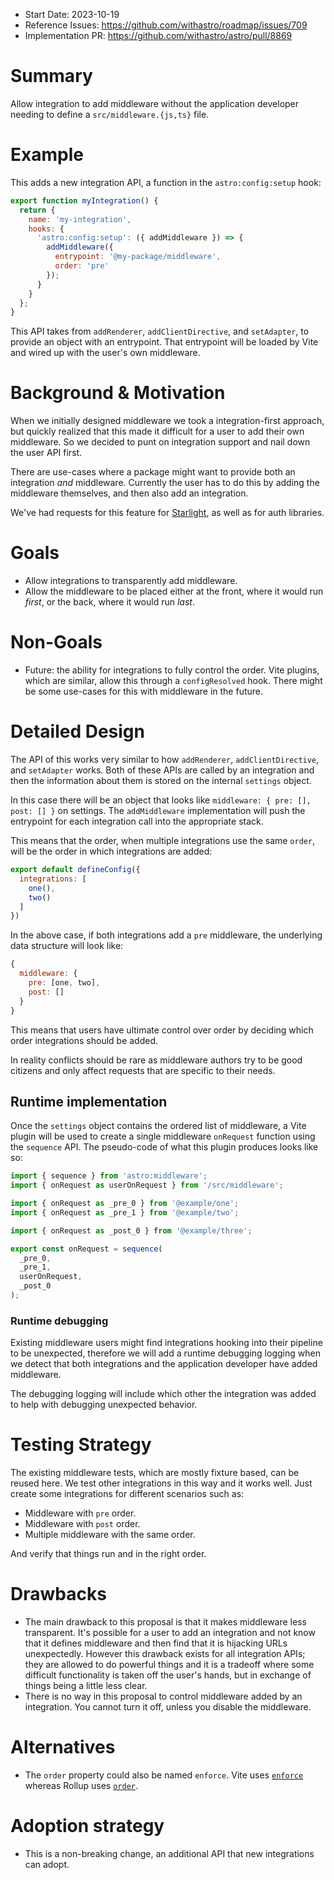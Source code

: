 - Start Date: 2023-10-19
- Reference Issues: https://github.com/withastro/roadmap/issues/709
- Implementation PR: https://github.com/withastro/astro/pull/8869

# Summary

Allow integration to add middleware without the application developer needing to define a `src/middleware.{js,ts}` file.

# Example

This adds a new integration API, a function in the `astro:config:setup` hook:

```js
export function myIntegration() {
  return {
    name: 'my-integration',
    hooks: {
      'astro:config:setup': ({ addMiddleware }) => {
        addMiddleware({
          entrypoint: '@my-package/middleware',
          order: 'pre'
        });
      }
    }
  };
}
```

This API takes from `addRenderer`, `addClientDirective`, and `setAdapter`, to provide an object with an entrypoint. That entrypoint will be loaded by Vite and wired up with the user's own middleware.

# Background & Motivation

When we initially designed middleware we took a integration-first approach, but quickly realized that this made it difficult for a user to add their own middleware. So we decided to punt on integration support and nail down the user API first.

There are use-cases where a package might want to provide both an integration *and* middleware. Currently the user has to do this by adding the middleware themselves, and then also add an integration.

We've had requests for this feature for [Starlight](https://starlight.astro.build/), as well as for auth libraries.

# Goals

- Allow integrations to transparently add middleware.
- Allow the middleware to be placed either at the front, where it would run *first*, or the back, where it would run *last*.

# Non-Goals

- Future: the ability for integrations to fully control the order. Vite plugins, which are similar, allow this through a `configResolved` hook. There might be some use-cases for this with middleware in the future.

# Detailed Design

The API of this works very similar to how `addRenderer`, `addClientDirective`, and `setAdapter` works. Both of these APIs are called by an integration and then the information about them is stored on the internal `settings` object.

In this case there will be an object that looks like `middleware: { pre: [], post: [] }` on settings. The `addMiddleware` implementation will push the entrypoint for each integration call into the appropriate stack.

This means that the order, when multiple integrations use the same `order`, will be the order in which integrations are added:

```js
export default defineConfig({
  integrations: [
    one(),
    two()
  ]
})
```

In the above case, if both integrations add a `pre` middleware, the underlying data structure will look like:

```js
{
  middleware: {
    pre: [one, two],
    post: []
  }
}
```

This means that users have ultimate control over order by deciding which order integrations should be added.

In reality conflicts should be rare as middleware authors try to be good citizens and only affect requests that are specific to their needs.

## Runtime implementation

Once the `settings` object contains the ordered list of middleware, a Vite plugin will be used to create a single middleware `onRequest` function using the `sequence` API. The pseudo-code of what this plugin produces looks like so:

```js
import { sequence } from 'astro:middleware';
import { onRequest as userOnRequest } from '/src/middleware';

import { onRequest as _pre_0 } from '@example/one';
import { onRequest as _pre_1 } from '@example/two';

import { onRequest as _post_0 } from '@example/three';

export const onRequest = sequence(
  _pre_0,
  _pre_1,
  userOnRequest,
  _post_0
);
```

### Runtime debugging

Existing middleware users might find integrations hooking into their pipeline to be unexpected, therefore we will add a runtime debugging logging when we detect that both integrations and the application developer have added middleware.

The debugging logging will include which other the integration was added to help with debugging unexpected behavior.

# Testing Strategy

The existing middleware tests, which are mostly fixture based, can be reused here. We test other integrations in this way and it works well. Just create some integrations for different scenarios such as:

- Middleware with `pre` order.
- Middleware with `post` order.
- Multiple middleware with the same order.

And verify that things run and in the right order.

# Drawbacks

- The main drawback to this proposal is that it makes middleware less transparent. It's possible for a user to add an integration and not know that it defines middleware and then find that it is hijacking URLs unexpectedly. However this drawback exists for all integration APIs; they are allowed to do powerful things and it is a tradeoff where some difficult functionality is taken off the user's hands, but in exchange of things being a little less clear.
- There is no way in this proposal to control middleware added by an integration. You cannot turn it off, unless you disable the middleware.

# Alternatives

- The `order` property could also be named `enforce`. Vite uses [`enforce`](https://vitejs.dev/guide/api-plugin.html#plugin-ordering) whereas Rollup uses [`order`](https://rollupjs.org/plugin-development/#build-hooks).

# Adoption strategy

- This is a non-breaking change, an additional API that new integrations can adopt.